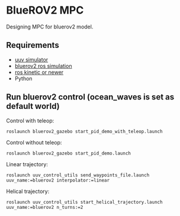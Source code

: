 # BlueROV2 MPC
Designing MPC for bluerov2 model.

## Requirements
* [uuv simulator](https://uuvsimulator.github.io/)
* [bluerov2 ros simulation](https://github.com/tsaoyu/bluerov2)
* [ros kinetic or newer](http://wiki.ros.org/ROS/Installation)
* Python

## Run bluerov2 control (ocean_waves is set as default world)
Control with teleop:

```
roslaunch bluerov2_gazebo start_pid_demo_with_teleop.launch
```

Control without teleop:

```
roslaunch bluerov2_gazebo start_pid_demo.launch
```

Linear trajectory:

```
roslaunch uuv_control_utils send_waypoints_file.launch uuv_name:=bluerov2 interpolator:=linear
```

Helical trajectory:

```
roslaunch uuv_control_utils start_helical_trajectory.launch uuv_name:=bluerov2 n_turns:=2
```


